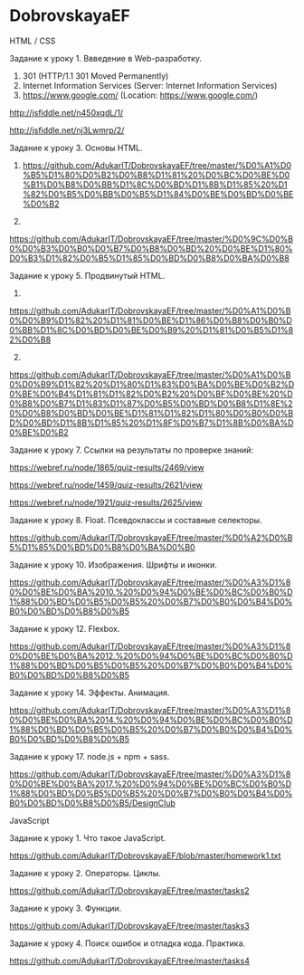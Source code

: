 # DobrovskayaEF

HTML / CSS

Задание к уроку 1. Ввведение в Web-разработку.

1. 301 (HTTP/1.1 301 Moved Permanently)
2. Internet Information Services (Server: Internet Information Services)
3. https://www.google.com/ (Location: https://www.google.com/)

http://jsfiddle.net/n450xqdL/1/

http://jsfiddle.net/nj3Lwmrp/2/

Задание к уроку 3. Основы HTML.

1. https://github.com/AdukarIT/DobrovskayaEF/tree/master/%D0%A1%D0%B5%D1%80%D0%B2%D0%B8%D1%81%20%D0%BC%D0%BE%D0%B1%D0%B8%D0%BB%D1%8C%D0%BD%D1%8B%D1%85%20%D1%82%D0%B5%D0%BB%D0%B5%D1%84%D0%BE%D0%BD%D0%BE%D0%B2

2.
https://github.com/AdukarIT/DobrovskayaEF/tree/master/%D0%9C%D0%B0%D0%B3%D0%B0%D0%B7%D0%B8%D0%BD%20%D0%BE%D1%80%D0%B3%D1%82%D0%B5%D1%85%D0%BD%D0%B8%D0%BA%D0%B8

Задание к уроку 5. Продвинутый HTML.

1.
https://github.com/AdukarIT/DobrovskayaEF/tree/master/%D0%A1%D0%B0%D0%B9%D1%82%20%D1%81%D0%BE%D1%86%D0%B8%D0%B0%D0%BB%D1%8C%D0%BD%D0%BE%D0%B9%20%D1%81%D0%B5%D1%82%D0%B8

2.
https://github.com/AdukarIT/DobrovskayaEF/tree/master/%D0%A1%D0%B0%D0%B9%D1%82%20%D1%80%D1%83%D0%BA%D0%BE%D0%B2%D0%BE%D0%B4%D1%81%D1%82%D0%B2%20%D0%BF%D0%BE%20%D0%B8%D0%B7%D1%83%D1%87%D0%B5%D0%BD%D0%B8%D1%8E%20%D0%B8%D0%BD%D0%BE%D1%81%D1%82%D1%80%D0%B0%D0%BD%D0%BD%D1%8B%D1%85%20%D1%8F%D0%B7%D1%8B%D0%BA%D0%BE%D0%B2

Задание к уроку 7. Ссылки на результаты по проверке знаний:

https://webref.ru/node/1865/quiz-results/2469/view

https://webref.ru/node/1459/quiz-results/2621/view

https://webref.ru/node/1921/quiz-results/2625/view

Задание к уроку 8. Float. Псевдоклассы и составные селекторы.

https://github.com/AdukarIT/DobrovskayaEF/tree/master/%D0%A2%D0%B5%D1%85%D0%BD%D0%B8%D0%BA%D0%B0

Задание к уроку 10. Изображения. Шрифты и иконки.

https://github.com/AdukarIT/DobrovskayaEF/tree/master/%D0%A3%D1%80%D0%BE%D0%BA%2010.%20%D0%94%D0%BE%D0%BC%D0%B0%D1%88%D0%BD%D0%B5%D0%B5%20%D0%B7%D0%B0%D0%B4%D0%B0%D0%BD%D0%B8%D0%B5

Задание к уроку 12. Flexbox.

https://github.com/AdukarIT/DobrovskayaEF/tree/master/%D0%A3%D1%80%D0%BE%D0%BA%2012.%20%D0%94%D0%BE%D0%BC%D0%B0%D1%88%D0%BD%D0%B5%D0%B5%20%D0%B7%D0%B0%D0%B4%D0%B0%D0%BD%D0%B8%D0%B5

Задание к уроку 14. Эффекты. Анимация.

https://github.com/AdukarIT/DobrovskayaEF/tree/master/%D0%A3%D1%80%D0%BE%D0%BA%2014.%20%D0%94%D0%BE%D0%BC%D0%B0%D1%88%D0%BD%D0%B5%D0%B5%20%D0%B7%D0%B0%D0%B4%D0%B0%D0%BD%D0%B8%D0%B5

Задание к уроку 17. node.js + npm + sass.

https://github.com/AdukarIT/DobrovskayaEF/tree/master/%D0%A3%D1%80%D0%BE%D0%BA%2017.%20%D0%94%D0%BE%D0%BC%D0%B0%D1%88%D0%BD%D0%B5%D0%B5%20%D0%B7%D0%B0%D0%B4%D0%B0%D0%BD%D0%B8%D0%B5/DesignClub

JavaScript

Задание к уроку 1. Что такое JavaScript.

https://github.com/AdukarIT/DobrovskayaEF/blob/master/homework1.txt

Задание к уроку 2. Операторы. Циклы.

https://github.com/AdukarIT/DobrovskayaEF/tree/master/tasks2

Задание к уроку 3. Функции.

https://github.com/AdukarIT/DobrovskayaEF/tree/master/tasks3

Задание к уроку 4. Поиск ошибок и отладка кода. Практика.

https://github.com/AdukarIT/DobrovskayaEF/tree/master/tasks4
